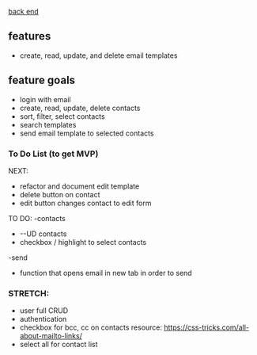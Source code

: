 <a href="https://github.com/cooljasonmelton/email-automater-backend"> back end </a>


## features
* create, read, update, and delete email templates

## feature goals
* login with email
* create, read, update, delete contacts
* sort, filter, select contacts
* search templates
* send email template to selected contacts


### To Do List (to get MVP)

NEXT: 
* refactor and document edit template
* delete button on contact
* edit button changes contact to edit form

TO DO:
-contacts
* --UD contacts
* checkbox / highlight to select contacts

-send
* function that opens email in new tab in order to send 

### STRETCH:
* user full CRUD
* authentication
* checkbox for bcc, cc on contacts resource: https://css-tricks.com/all-about-mailto-links/
* select all for contact list
